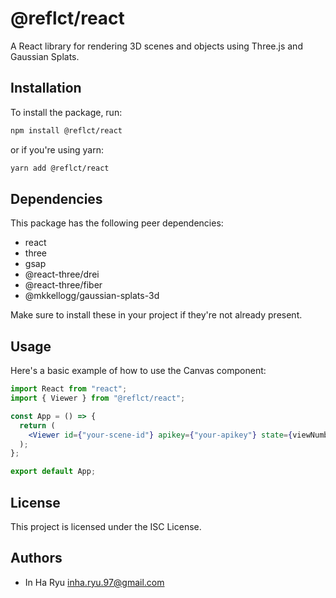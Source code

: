 # @reflct/react

A React library for rendering 3D scenes and objects using Three.js and Gaussian Splats.

## Installation

To install the package, run:

```bash
npm install @reflct/react
```

or if you're using yarn:

```bash
yarn add @reflct/react
```

## Dependencies

This package has the following peer dependencies:

- react
- three
- gsap
- @react-three/drei
- @react-three/fiber
- @mkkellogg/gaussian-splats-3d

Make sure to install these in your project if they're not already present.

## Usage

Here's a basic example of how to use the Canvas component:

```jsx
import React from "react";
import { Viewer } from "@reflct/react";

const App = () => {
  return (
    <Viewer id={"your-scene-id"} apikey={"your-apikey"} state={viewNumber} />
  );
};

export default App;
```

## License

This project is licensed under the ISC License.

## Authors

- In Ha Ryu <inha.ryu.97@gmail.com>
